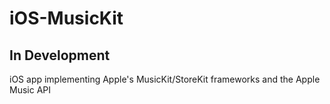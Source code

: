 # iOS-MusicKit

## In Development
iOS app implementing Apple's MusicKit/StoreKit frameworks and the Apple Music API
